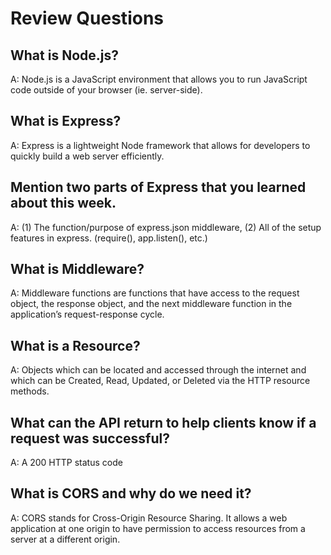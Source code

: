 # Review Questions

## What is Node.js?

A: Node.js is a JavaScript environment that allows you to run JavaScript code outside of your browser (ie. server-side).

## What is Express?

A: Express is a lightweight Node framework that allows for developers to quickly build a web server efficiently.

## Mention two parts of Express that you learned about this week.

A: (1) The function/purpose of express.json middleware, (2) All of the setup features in express. (require(), app.listen(), etc.)

## What is Middleware?

A: Middleware functions are functions that have access to the request object, the response object, and the next middleware function in the application’s request-response cycle.

## What is a Resource?

A: Objects which can be located and accessed through the internet and which can be Created, Read, Updated, or Deleted via the HTTP resource methods.

## What can the API return to help clients know if a request was successful?

A: A 200 HTTP status code

## What is CORS and why do we need it?

A: CORS stands for Cross-Origin Resource Sharing. It allows a web application at one origin to have permission to access resources from a server at a different origin.
